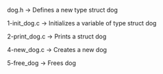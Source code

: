 dog.h -> Defines a new type struct dog

1-init_dog.c -> Initializes a variable of type struct dog

2-print_dog.c -> Prints a struct dog

4-new_dog.c -> Creates a new dog

5-free_dog -> Frees dog
